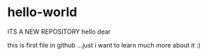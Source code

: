 # hello-world
ITS A NEW REPOSITORY
hello dear

this is first file in github ...just i want to learn much more about it :)
